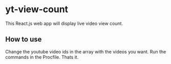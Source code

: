 # yt-view-count
This React.js web app will display live video view count.
## How to use
Change the youtube video ids in the array with the videos you want. Run the commands in the Procfile. Thats it.
